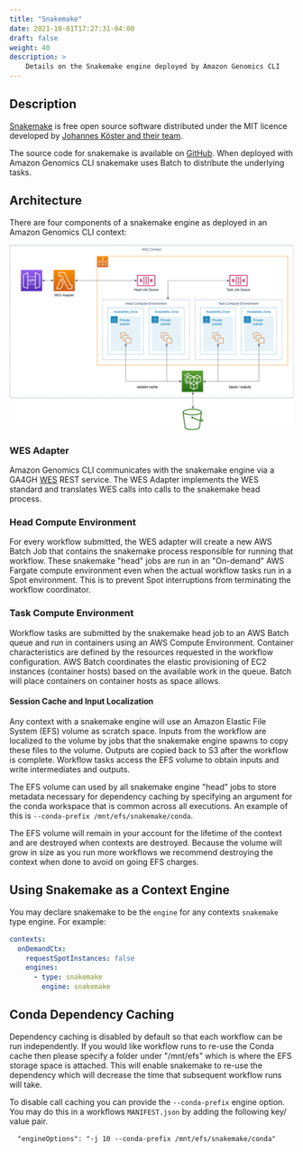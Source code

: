 ```yaml
---
title: "Snakemake"
date: 2021-10-01T17:27:31-04:00
draft: false
weight: 40
description: >
    Details on the Snakemake engine deployed by Amazon Genomics CLI
---
```


## Description

[Snakemake](https://snakemake.readthedocs.io/en/stable/) is free open source software distributed under the MIT licence 
developed by [Johannes Köster and their team](https://snakemake.readthedocs.io/en/stable/project_info/authors.html). 

The source code for snakemake is available on [GitHub](https://github.com/snakemake/snakemake). When deployed with
Amazon Genomics CLI snakemake uses Batch to distribute the underlying tasks.

## Architecture

There are four components of a snakemake engine as deployed in an Amazon Genomics CLI context:

![Image of infrastructure deployed in a SnakeMake context](SnakeMakeContextArch.png "SnakeMake Context Architecture")


### WES Adapter

Amazon Genomics CLI communicates with the snakemake engine via a GA4GH [WES](https://github.com/ga4gh/workflow-execution-service-schemas) REST service. The WES Adapter implements
the WES standard and translates WES calls into calls to the snakemake head process.

### Head Compute Environment

For every workflow submitted, the WES adapter will create a new AWS Batch Job that contains the snakemake process responsible
for running that workflow. These snakemake "head" jobs are run in an "On-demand" AWS Fargate compute environment even when the actual workflow
tasks run in a Spot environment. This is to prevent Spot interruptions from terminating the workflow coordinator. 

### Task Compute Environment

Workflow tasks are submitted by the snakemake head job to an AWS Batch queue and run in containers using an AWS Compute Environment.
Container characteristics are defined by the resources requested in the workflow configuration. AWS Batch coordinates the elastic provisioning of EC2 instances (container hosts)
based on the available work in the queue. Batch will place containers on container hosts as space allows.

#### Session Cache and Input Localization

Any context with a snakemake engine will use an Amazon Elastic File System (EFS) volume as scratch space. Inputs from the workflow
are localized to the volume by jobs that the snakemake engine spawns to copy these files to the volume. Outputs are copied back 
to S3 after the workflow is complete. Workflow tasks access the EFS volume to obtain inputs and write intermediates and outputs.

The EFS volume can used by all snakemake engine "head" jobs to store metadata necessary for dependency caching by specifying an argument 
for the conda workspace that is common across all executions. An example of this is `--conda-prefix /mnt/efs/snakemake/conda`.

The EFS volume will remain in your account for the lifetime of the context and are destroyed when contexts are destroyed.
Because the volume will grow in size as you run more workflows we recommend destroying the context when done to avoid on going EFS
charges.

## Using Snakemake as a Context Engine

You may declare snakemake to be the `engine` for any contexts `snakemake` type engine. For example:

```yaml
contexts:
  onDemandCtx:
    requestSpotInstances: false
    engines:
      - type: snakemake
        engine: snakemake
```

## Conda Dependency Caching

Dependency caching is disabled by default so that each workflow can be run independently. If you would like workflow
runs to re-use the Conda cache then please specify a folder under "/mnt/efs" which is where the EFS storage space is
attached. This will enable snakemake to re-use the dependency which will decrease the time that subsequent workflow runs
will take.

To disable call caching you can provide the `--conda-prefix` engine option. You may do this in a workflows `MANIFEST.json` by
adding the following key/ value pair.

```
  "engineOptions": "-j 10 --conda-prefix /mnt/efs/snakemake/conda"
```
